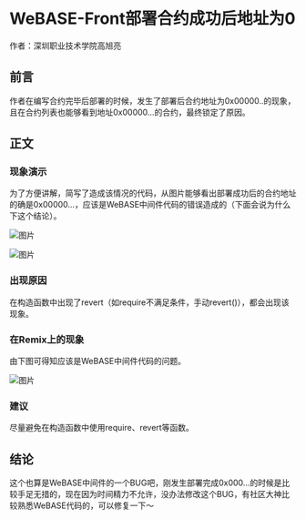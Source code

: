 # WeBASE-Front部署合约成功后地址为0

作者：深圳职业技术学院高旭亮

## 前言

作者在编写合约完毕后部署的时候，发生了部署后合约地址为0x00000..的现象，且在合约列表也能够看到地址0x00000...的合约，最终锁定了原因。

## 正文

### 现象演示

为了方便讲解，简写了造成该情况的代码，从图片能够看出部署成功后的合约地址的确是0x00000...，应该是WeBASE中间件代码的错误造成的（下面会说为什么下这个结论）。

![图片](https://user-images.githubusercontent.com/85018486/194747000-56acaf21-bffb-41f9-a894-a40e6306f95e.png)

![图片](https://user-images.githubusercontent.com/85018486/194747035-a1237d98-dadf-46a8-aeb1-8483e85b443a.png)

### 出现原因

在构造函数中出现了revert（如require不满足条件，手动revert()），都会出现该现象。

### 在Remix上的现象

由下图可得知应该是WeBASE中间件代码的问题。

![图片](https://user-images.githubusercontent.com/85018486/194747052-b086d4de-a0f9-4b72-aa18-60a05f3ee34f.png)

### 建议

尽量避免在构造函数中使用require、revert等函数。

## 结论

这个也算是WeBASE中间件的一个BUG吧，刚发生部署完成0x000...的时候是比较手足无措的，现在因为时间精力不允许，没办法修改这个BUG，有社区大神比较熟悉WeBASE代码的，可以修复一下～

